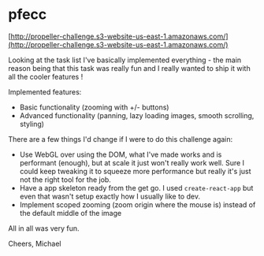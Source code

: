 # pfecc

[http://propeller-challenge.s3-website-us-east-1.amazonaws.com/](http://propeller-challenge.s3-website-us-east-1.amazonaws.com/)

Looking at the task list I've basically implemented everything - the main reason being that this task was really fun and I really wanted to ship it with all the cooler features !

Implemented features:
- Basic functionality (zooming with +/- buttons)
- Advanced functionality (panning, lazy loading images, smooth scrolling, styling)

There are a few things I'd change if I were to do this challenge again:

- Use WebGL over using the DOM, what I've made works and is performant (enough), but at scale it just won't really work well. Sure I could keep tweaking it to squeeze more performance but really it's just not the right tool for the job.
- Have a app skeleton ready from the get go. I used `create-react-app` but even that wasn't setup exactly how I usually like to dev.
- Implement scoped zooming (zoom origin where the mouse is) instead of the default middle of the image

All in all was very fun.

Cheers,
Michael
